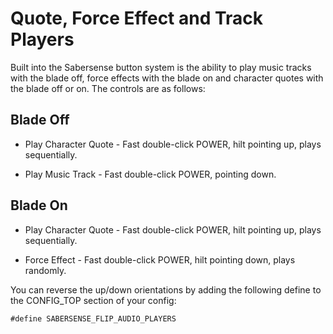 # Quote, Force Effect and Track Players

Built into the Sabersense button system is the ability to play music tracks with the blade off, force effects with the blade on and character quotes with the blade off or on.
The controls are as follows:

## Blade Off

- Play Character Quote - Fast double-click POWER, hilt pointing up, plays sequentially.
  
- Play Music Track - Fast double-click POWER, pointing down.

## Blade On

- Play Character Quote - Fast double-click POWER, hilt pointing up, plays sequentially.
  
- Force Effect - Fast double-click POWER, hilt pointing down, plays randomly.

You can reverse the up/down orientations by adding the following define to the CONFIG_TOP section of your config:

`#define SABERSENSE_FLIP_AUDIO_PLAYERS`
